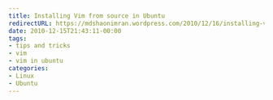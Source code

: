 ```yaml
---
title: Installing Vim from source in Ubuntu
redirectURL: https://mdshaonimran.wordpress.com/2010/12/16/installing-vim-from-source-in-ubuntu/
date: 2010-12-15T21:43:11-00:00
tags:
- tips and tricks
- vim
- vim in ubuntu
categories:
- Linux
- Ubuntu
---
```

